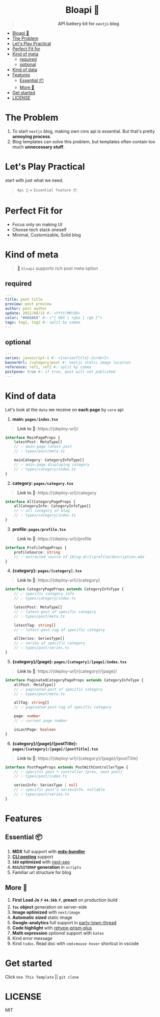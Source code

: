 <div align="center">

# Bloapi 🐧

> **API battery kit for _`nextjs`_ blog**

</div>

-   [Bloapi 🐧](#bloapi-)
-   [The Problem](#the-problem)
-   [Let's Play Practical](#lets-play-practical)
-   [Perfect Fit for](#perfect-fit-for)
-   [Kind of meta](#kind-of-meta)
    -   [required](#required)
    -   [optional](#optional)
-   [Kind of data](#kind-of-data)
-   [Features](#features)
    -   [Essential 📦](#essential-)
    -   [More 🚀](#more-)
-   [Get started](#get-started)
-   [LICENSE](#license)

# The Problem

1. To start `nextjs` blog, making own cms api is essential. But that's pretty **annoying process**.
2. Blog templates can solve this problem, but templates often contain too much **unnecessary stuff**.

# Let's Play Practical

start with just what we need.

> `Api 🚀` + `Essential feature 📦`

# Perfect Fit for

-   Focus only on making UI
-   Choose tech stack oneself
-   Minimal, Customizable, Solid blog

# Kind of meta

> 🚀 `bloapi` supports rich post meta option

## required

```yaml
---
title: post title
preview: post preview
author: post author
update: 2022/08/15 #💡 <YYYY/MM/DD>
color: "#A68A68" #💡 <"{ HEX | rgba | rgb }">
tags: tag1, tag2 #💡 split by comma
---
```

## optional

```yaml
---
series: javascript-1 #💡 <{seriesTitle}-{order}>
bannerUrl: /category/post #💡 nextjs static image location
reference: ref1, ref2 #💡 split by comma
postpone: true #💡 if true, post will not published
---
```

# Kind of data

Let's look at the `data` we receive on **each page** by `core` api

1. **main: `pages/index.tsx`**

> **Link to** 🔭: https://{deploy-url}/

```ts
interface MainPageProps {
    latestPost: MetaType[]
    // ✅ main-page latest post
    // 💡 types/post/meta.ts

    mainCategory: CategoryInfoType[]
    // ✅ main-page displaying category
    // 💡 types/category/index.ts
}
```

2. **category: `pages/category.tsx`**

> **Link to** 🔭: https://{deploy-url}/category

```ts
interface AllCategoryPageProps {
    allCategoryInfo: CategoryInfoType[]
    // ✅ all category of blog
    // 💡 types/category/index.ts
}
```

3. **profile: `pages/profile.tsx`**

> **Link to** 🔭: https://{deploy-url}/profile

```ts
interface ProfilePageProps {
    profileSource: string
    // ✅ extracted source of {blog-dir}/profile/description.mdx
}
```

4. **{category}: `pages/[category].tsx`**

> **Link to** 🔭: https://{deploy-url}/{category}

```ts
interface CategoryPageProps extends CategoryInfoType {
    // ✅ specific category info
    // 💡 types/category/index.ts

    latestPost: MetaType[]
    // ✅ latest-post of specific category
    // 💡 types/post/meta.ts

    latestTag: string[]
    // ✅ latest-post-tag of specific category

    allSeries: SeriesType[]
    // ✅ series of specific category
    // 💡 types/post/series.ts
}
```

5. **{category}/{page}: `pages/[category]/[page]/index.tsx`**

> **Link to** 🔭: https://{deploy-url}/{category}/{page}/

```ts
interface PaginatedCategoryPageProps extends CategoryInfoType {
    allPost: MetaType[]
    // ✅ paginated-post of specific category
    // 💡 types/post/meta.ts

    allTag: string[]
    // ✅ paginated-post-tag of specific category

    page: number
    // ✅ current page number

    isLastPage: boolean
}
```

6. **{category}/{page}/{postTitle}: `pages/[category]/[page]/[postTitle].tsx`**

> **Link to** 🔭: https://{deploy-url}/{category}/{page}/{postTitle}

```ts
interface PostPageProps extends PostWithControllerType {
    // ✅ specific post + controller [prev, next post]
    // 💡 types/post/index.ts

    seriesInfo: SeriesType | null
    // ✅ specific post's seriesInfo. nullable
    // 💡 types/post/series.ts
}
```

# Features

## Essential 📦

1. **MDX** full support with **[mdx-bundler](https://github.com/kentcdodds/mdx-bundler)**
2. **[CLI posting](https://github.com/danpacho/blog-post-generator)** support
3. **`SEO` optimized** with [next-seo](https://github.com/garmeeh/next-seo)
4. **`RSS`/`SITEMAP` generation** in `scripts`
5. Familiar url structure for blog

## More 🚀

1. **First Load Js ⚡️ `44.5kb` ⚡️**, **preact** on production build
2. **`Toc` object** generation on server-side
3. **Image optimized** with `next/image`
4. **Automatic sized** static image
5. **Google-analytics** full support in [party-town-thread](https://github.com/BuilderIO/partytown#readme)
6. **Code highlight** with [rehype-prism-plus](https://github.com/timlrx/rehype-prism-plus#readme)
7. **Math expression** _optional_ support with `katex`
8. Kind error message
9. Kind `tsdoc`. Read doc with `cmd`+`mouse hover` shortcut in vscode

# Get started

Click `Use This Template` || `git clone`

# LICENSE

MIT

